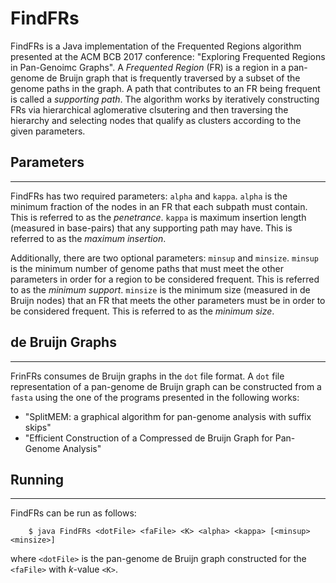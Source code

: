 # FindFRs
FindFRs is a Java implementation of the Frequented Regions algorithm presented at the ACM BCB 2017 conference: "Exploring Frequented Regions in Pan-Genoimc Graphs".
A _Frequented Region_ (FR) is a region in a pan-genome de Bruijn graph that is frequently traversed by a subset of the genome paths in the graph.
A path that contributes to an FR being frequent is called a _supporting path_.
The algorithm works by iteratively constructing FRs via hierarchical aglomerative clsutering and then traversing the hierarchy and selecting nodes that qualify as clusters according to the given parameters.

## Parameters
----
FindFRs has two required parameters: `alpha` and `kappa`.
`alpha` is the minimum fraction of the nodes in an FR that each subpath must contain.
This is referred to as the _penetrance_.
`kappa` is maximum insertion length (measured in base-pairs) that any supporting path may have.
This is referred to as the _maximum insertion_.

Additionally, there are two optional parameters: `minsup` and `minsize`.
`minsup` is the minimum number of genome paths that must meet the other parameters in order for a region to be considered frequent.
This is referred to as the _minimum support_.
`minsize` is the minimum size (measured in de Bruijn nodes) that an FR that meets the other parameters must be in order to be considered frequent.
This is referred to as the _minimum size_.

## de Bruijn Graphs
----
FrinFRs consumes de Bruijn graphs in the `dot` file format.
A `dot` file representation of a pan-genome de Bruijn graph can be constructed from a `fasta` using the one of the programs presented in the following works:
* "SplitMEM: a graphical algorithm for pan-genome analysis with suffix skips"
* "Efficient Construction of a Compressed de Bruijn Graph for Pan-Genome Analysis"

## Running
----
FindFRs can be run as follows:
```
    $ java FindFRs <dotFile> <faFile> <K> <alpha> <kappa> [<minsup> <minsize>]
```
where `<dotFile>` is the pan-genome de Bruijn graph constructed for the `<faFile>` with _k_-value `<K>`.
